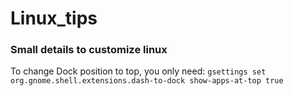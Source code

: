 # Linux_tips


### Small details to customize linux

To change Dock position to top, you only need:
`gsettings set org.gnome.shell.extensions.dash-to-dock show-apps-at-top true`
